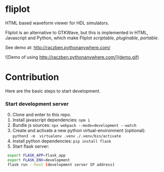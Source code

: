 # fliplot
HTML based waveform viewer for HDL simulators.

Fliplot is an alternative to GTKWave, but this is implemented in HTML, Javascript and Python, which
make Fliplot *scriptable*, *pluginable*, *portable*.

See demo at: http://raczben.pythonanywhere.com/

![Demo of using http://raczben.pythonanywhere.com/](demo.gif)

# Contribution

Here are the basic steps to start development.

### Start development server

 0. Clone and enter to this repo.
 1. Install javascript dependencies: `npm i`
 2. Bundle js sources: `npx webpack --mode=development --watch` 
 3. Create and activate a new python virtual-environment (optional): `python3 -m  virtualenv .venv` `./.venv/bin/activate`
 4. Install python dependencies: `pip install flask`
 5. Start flask server:
    
```bash
 export FLASK_APP=flask_app
 export FLASK_ENV=development
 flask run --host (development server IP address)
```
